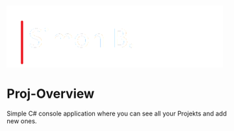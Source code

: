 ![Name-Logo](name-logo.png)

# Proj-Overview
Simple C# console application where you can see all your Projekts and add new ones.
